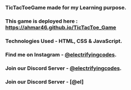 ### TicTacToeGame made for my Learning purpose.

### This game is deployed here : https://ahmar46.github.io/TicTacToe_Game

### Technologies Used - HTML, CSS & JavaScript.

### Find me on Instagram - [@electrifyingcodes][Instagram].
### Join our Discord Server - [@electrifyingcodes][discord].
### Join our Discord Server - [@el]

[Instagram]: https://www.instagram.com/electrifying_codes
[discord]: https://discord.com/invite/VGj9tpuqhm